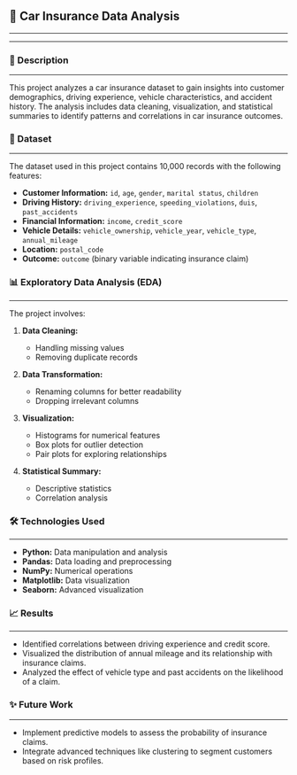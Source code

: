 ## 🚗 Car Insurance Data Analysis
------------------------------------
------------------------------------

### 📄 Description
-------------------

This project analyzes a car insurance dataset to gain insights into customer demographics, driving experience, vehicle characteristics, and accident history. The analysis includes data cleaning, visualization, and statistical summaries to identify patterns and correlations in car insurance outcomes.

### 📂 Dataset
---------------

The dataset used in this project contains 10,000 records with the following features:

* **Customer Information:** `id`, `age`, `gender`, `marital status`, `children`
* **Driving History:** `driving_experience`, `speeding_violations`, `duis`, `past_accidents`
* **Financial Information:** `income`, `credit_score`
* **Vehicle Details:** `vehicle_ownership`, `vehicle_year`, `vehicle_type`, `annual_mileage`
* **Location:** `postal_code`
* **Outcome:** `outcome` (binary variable indicating insurance claim)

### 📊 Exploratory Data Analysis (EDA)
---------------------------------------

The project involves:

1. **Data Cleaning:**

   * Handling missing values
   * Removing duplicate records
2. **Data Transformation:**

   * Renaming columns for better readability
   * Dropping irrelevant columns
3. **Visualization:**

   * Histograms for numerical features
   * Box plots for outlier detection
   * Pair plots for exploring relationships
4. **Statistical Summary:**

   * Descriptive statistics
   * Correlation analysis

### 🛠️ Technologies Used
-------------------------
* **Python:** Data manipulation and analysis
* **Pandas:** Data loading and preprocessing
* **NumPy:** Numerical operations
* **Matplotlib:** Data visualization
* **Seaborn:** Advanced visualization

### 📈 Results
---------------
* Identified correlations between driving experience and credit score.
* Visualized the distribution of annual mileage and its relationship with insurance claims.
* Analyzed the effect of vehicle type and past accidents on the likelihood of a claim.

### ✨ Future Work
-------------------
* Implement predictive models to assess the probability of insurance claims.
* Integrate advanced techniques like clustering to segment customers based on risk profiles.


